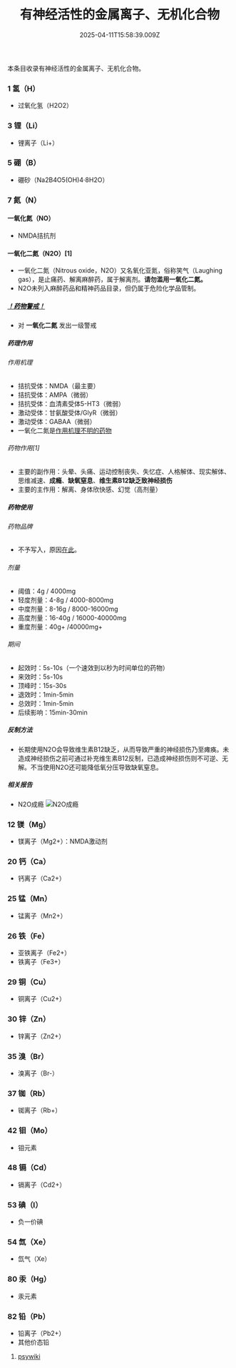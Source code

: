 ﻿---
title: 有神经活性的金属离子、无机化合物
description: 
published: true
date: 2025-04-11T15:58:39.009Z
tags: 
editor: markdown
dateCreated: 2025-04-12T10:05:12.112Z
---

本条目收录有神经活性的金属离子、无机化合物。
### 1 氢（H）
- 过氧化氢（H2O2）
### 3 锂（Li）
- 锂离子（Li+）
### 5 硼（B）
- 硼砂（Na2B4O5(OH)4·8H2O）
### 7 氮（N）
#### 一氧化氮（NO）
- NMDA拮抗剂
#### 一氧化二氮（N2O）[1]
- 一氧化二氮（Nitrous oxide，N2O）又名氧化亚氮，俗称笑气（Laughing gas），是止痛药、解离麻醉药，属于解离剂。**请勿滥用一氧化二氮。**
- N2O未列入麻醉药品和精神药品目录，但仍属于危险化学品管制。
##### [！药物警戒！](https://overspeed-wiki.github.io/%E8%8D%AF%E7%89%A9%E8%AD%A6%E6%88%92/)
- 对 **一氧化二氮** 发出一级警戒
##### 药理作用
###### 作用机理
- 拮抗受体：NMDA（最主要）
- 拮抗受体：AMPA（微弱）
- 拮抗受体：血清素受体5-HT3（微弱）
- 激动受体：甘氨酸受体/GlyR（微弱）
- 激动受体：GABAA（微弱）
- 一氧化二氮是[作用机理不明的药物](https://overspeed-wiki.github.io/%E7%B4%A2%E5%BC%95/#%E4%BD%9C%E7%94%A8%E6%9C%BA%E7%90%86%E4%B8%8D%E6%98%8E%E7%9A%84%E8%8D%AF%E7%89%A9%E7%B4%A2%E5%BC%95-1)
###### 药物作用[1]
- 主要的副作用：头晕、头痛、运动控制丧失、失忆症、人格解体、现实解体、思维减速、**成瘾**、**缺氧窒息**、**维生素B12缺乏致神经损伤**
- 主要的主作用：解离、身体欣快感、幻觉（高剂量）
##### 药物使用
###### 药物品牌
- 不予写入，原因[在此](https://overspeed-wiki.github.io/%E8%8D%AF%E7%89%A9%E8%AD%A6%E6%88%92/#2024%E5%B9%B47%E6%9C%8820%E6%97%A5)。
###### 剂量
- 阈值：4g / 4000mg
- 轻度剂量：4-8g / 4000-8000mg
- 中度剂量：8-16g / 8000-16000mg
- 高度剂量：16-40g / 16000-40000mg
- 重度剂量：40g+ /40000mg+
###### 期间
- 起效时：5s-10s（一个速效到以秒为时间单位的药物）
- 来效时：5s-10s
- 顶峰时：15s-30s
- 退效时：1min-5min
- 总效时：1min-5min
- 后续影响：15min-30min
##### 反制方法
- 长期使用N2O会导致维生素B12缺乏，从而导致严重的神经损伤乃至瘫痪。未造成神经损伤之前可通过补充维生素B12反制，已造成神经损伤则不可逆、无解。不当使用N2O还可能降低氧分压导致缺氧窒息。
##### 相关报告
- N2O成瘾 ![N2O成瘾](./imgs/N2O成瘾.png)
### 12 镁（Mg）
- 镁离子（Mg2+）：NMDA激动剂
### 20 钙（Ca）
- 钙离子（Ca2+）
### 25 锰（Mn）
- 锰离子（Mn2+）
### 26 铁（Fe）
- 亚铁离子（Fe2+）
- 铁离子（Fe3+）
### 29 铜（Cu）
- 铜离子（Cu2+）
### 30 锌（Zn）
- 锌离子（Zn2+）
### 35 溴（Br）
- 溴离子（Br-）
### 37 铷（Rb）
- 铷离子（Rb+）
### 42 钼（Mo）
- 钼元素
### 48 镉（Cd） 
- 镉离子（Cd2+）
### 53 碘（I）
- 负一价碘
### 54 氙（Xe）
- 氙气（Xe）
### 80 汞（Hg）
- 汞元素
### 82 铅（Pb）
- 铅离子（Pb2+）
- 其他价态铅

1.	[psywiki](https://m.psychonautwiki.org/w/index.php?title=Nitrous)

